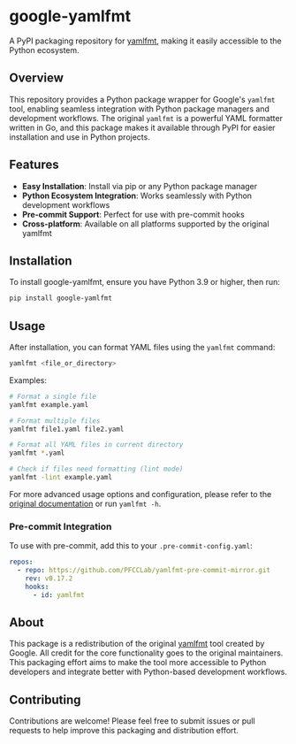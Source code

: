 # google-yamlfmt

A PyPI packaging repository for [yamlfmt](https://github.com/google/yamlfmt), making it easily accessible to the Python ecosystem.

## Overview

This repository provides a Python package wrapper for Google's `yamlfmt` tool, enabling seamless integration with Python package managers and development workflows. The original `yamlfmt` is a powerful YAML formatter written in Go, and this package makes it available through PyPI for easier installation and use in Python projects.

## Features

- **Easy Installation**: Install via pip or any Python package manager
- **Python Ecosystem Integration**: Works seamlessly with Python development workflows
- **Pre-commit Support**: Perfect for use with pre-commit hooks
- **Cross-platform**: Available on all platforms supported by the original yamlfmt

## Installation

To install google-yamlfmt, ensure you have Python 3.9 or higher, then run:

```bash
pip install google-yamlfmt
```

## Usage

After installation, you can format YAML files using the `yamlfmt` command:

```bash
yamlfmt <file_or_directory>
```

Examples:

```bash
# Format a single file
yamlfmt example.yaml

# Format multiple files
yamlfmt file1.yaml file2.yaml

# Format all YAML files in current directory
yamlfmt *.yaml

# Check if files need formatting (lint mode)
yamlfmt -lint example.yaml
```

For more advanced usage options and configuration, please refer to the [original documentation](https://github.com/google/yamlfmt/blob/main/docs/command-usage.md) or run `yamlfmt -h`.

### Pre-commit Integration

To use with pre-commit, add this to your `.pre-commit-config.yaml`:

```yaml
repos:
  - repo: https://github.com/PFCCLab/yamlfmt-pre-commit-mirror.git
    rev: v0.17.2
    hooks:
      - id: yamlfmt
```

## About

This package is a redistribution of the original [yamlfmt](https://github.com/google/yamlfmt) tool created by Google. All credit for the core functionality goes to the original maintainers. This packaging effort aims to make the tool more accessible to Python developers and integrate better with Python-based development workflows.

## Contributing

Contributions are welcome! Please feel free to submit issues or pull requests to help improve this packaging and distribution effort.
